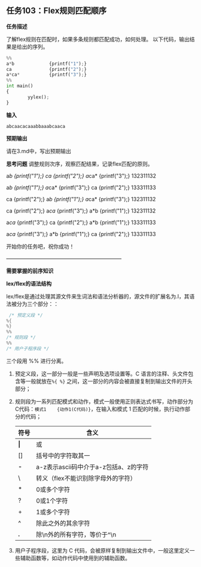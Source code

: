 ## 任务103：Flex规则匹配顺序

**任务描述**

了解flex规则在匹配时，如果多条规则都匹配成功，如何处理。
以下代码，输出结果是给出的序列。
```python
%%
a*b             {printf("1");}
ca              {printf("2");}
a*ca*           {printf("3");}
%%
int main()
{
        yylex();
} 
```

**输入**

`abcaacacaaabbaaabcaaca `

**预期输出**

请在3.md中，写出预期输出

**思考问题**
调整规则次序，观察匹配结果，记录flex匹配的原则。

a*b             {printf("1");}
ca              {printf("2");}
a*ca*           {printf("3");}
132311132

a*b             {printf("1");}
a*ca*           {printf("3");}
ca              {printf("2");}
133311133

ca              {printf("2");}
a*b             {printf("1");}
a*ca*           {printf("3");}
132311132

ca              {printf("2");}
a*ca*           {printf("3");}
a*b             {printf("1");}
132311132

a*ca*           {printf("3");}
ca              {printf("2");}
a*b             {printf("1");}
133311133

a*ca*           {printf("3");}
a*b             {printf("1");}
ca              {printf("2");}
133311133

开始你的任务吧，祝你成功！

——————————————————————

**需要掌握的前序知识**

**lex/flex的语法结构**

lex/flex是通过处理其源文件来生词法和语法分析器的，源文件的扩展名为.l，其语法被分为三个部分：：

```c
 /* 预定义段 */
%{
%}
%%
/* 规则段 */
%%
/* 用户子程序段 */
```

三个段用 %% 进行分离。

1. 预定义段，这一部分一般是一些声明及选项设置等。C 语言的注释、头文件包含等一般就放在`%{ %}` 之间，这一部分的内容会被直接复制到输出文件的开头部分；

2. 规则段为一系列匹配模式和动作，模式一般使用正则表达式书写，动作部分为C代码：`模式1    {动作1(C代码)}`，在输入和模式 1 匹配的时候，执行动作部分的代码；

    | 符号  |  含义 |
    | ------------ | ------------ |
    | **\|**  | 或 |
    | [] | 括号中的字符取其一  |
    | **-**| a-z表示ascii码中介于a-z包括a、z的字符  |
    | \ | 转义（flex不能识别除字母外的字符）  |
    | * | 0或多个字符  |
    | ? | 0或1个字符  |
    | + | 1或多个字符  |
    | ^ | 除此之外的其余字符  |
    | **.** | 除\\n外的所有字符，等价于^\\n  |

3. 用户子程序段，这里为 C 代码，会被原样复制到输出文件中，一般这里定义一些辅助函数等，如动作代码中使用到的辅助函数。

